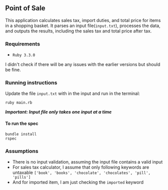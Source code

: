 ## Point of Sale 
This application calculates sales tax, import duties, and total price for items in a shopping basket. It parses an input file(`input.txt`), processes the data, and outputs the results, including the sales tax and total price after tax.

### Requirements
- `Ruby 3.3.0`

I didn't check if there will be any issues with the earlier versions but should be fine.

### Running instructions
Update the file `input.txt` with in the input and run in the terminal:

`ruby main.rb`

***Important: Input file only takes one input at a time***


#### To run the spec

```
bundle install
rspec
```

### Assumptions
- There is no input validation, assuming the input file contains a valid input
- For sales tax calculator, I assume that only following keywords are untaxable `['book', 'books', 'chocolate', 'chocolates', 'pill', 'pills']`
- And for imported item, I am just checking the `imported` keyword
